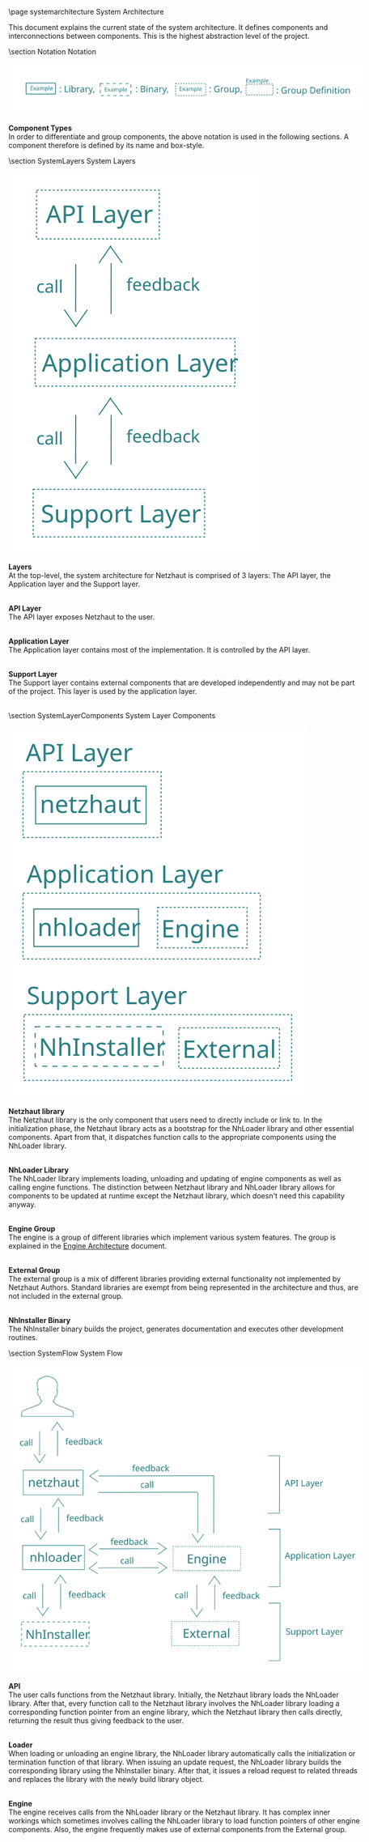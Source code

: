 \page systemarchitecture System Architecture

<div style="width:700px;">

This document explains the current state of the system architecture. It defines components and interconnections between components. This is the highest abstraction level of the project.

\section Notation Notation 

<img alt="Component Types" src="../architecture/componenttypes.svg"/>

**Component Types**  
In order to differentiate and group components, the above notation is used in the following sections. A component therefore is defined by its name and box-style.

\section SystemLayers System Layers 

<img alt="System Layers" src="../architecture/systemlayers.svg"/>

**Layers**  
At the top-level, the system architecture for Netzhaut is comprised of 3 layers: The API layer, the Application layer and the Support layer.  
<br>

**API Layer**  
The API layer exposes Netzhaut to the user.  
<br>

**Application Layer**  
The Application layer contains most of the implementation. It is controlled by the API layer.  
<br>

**Support Layer**  
The Support layer contains external components that are developed independently and may not be part of the project. This layer is used by the application layer.  
<br>

\section SystemLayerComponents System Layer Components

<img alt="System Layer Components" src="../architecture/systemlayercomponents.svg"/>

**Netzhaut library**  
The Netzhaut library is the only component that users need to directly include or link to. In the initialization phase, the Netzhaut library acts as a bootstrap for the NhLoader library and other essential components. Apart from that, it dispatches function calls to the appropriate components using the NhLoader library.  
<br>

**NhLoader Library**   
The NhLoader library implements loading, unloading and updating of engine components as well as calling engine functions. The distinction between Netzhaut library and NhLoader library allows for components to be updated at runtime except the Netzhaut library, which doesn't need this capability anyway.  
<br>

**Engine Group**  
The engine is a group of different libraries which implement various system features. The group is explained in the [Engine Architecture](enginearchitecture.html) document.   
<br>

**External Group**  
The external group is a mix of different libraries providing external functionality not implemented by Netzhaut Authors. Standard libraries are exempt from being represented in the architecture and thus, are not included in the external group.  
<br>

**NhInstaller Binary**  
The NhInstaller binary builds the project, generates documentation and executes other development routines.
<br>

\section SystemFlow System Flow

<img alt="System Flow" src="../architecture/systemflow.svg"/>

**API**  
The user calls functions from the Netzhaut library. Initially, the Netzhaut library loads the NhLoader library. After that, every function call to the Netzhaut library involves the NhLoader library loading a corresponding function pointer from an engine library, which the Netzhaut library then calls directly, returning the result thus giving feedback to the user.   
<br>

**Loader**  
When loading or unloading an engine library, the NhLoader library automatically calls the initialization or termination function of that library. When issuing an update request, the NhLoader library builds the corresponding library using the NhInstaller binary. After that, it issues a reload request to related threads and replaces the library with the newly build library object.  
<br>

**Engine**  
The engine receives calls from the NhLoader library or the Netzhaut library. It has complex inner workings which sometimes involves calling the NhLoader library to load function pointers of other engine components. Also, the engine frequently makes use of external components from the External group.  
<br>

</div>
